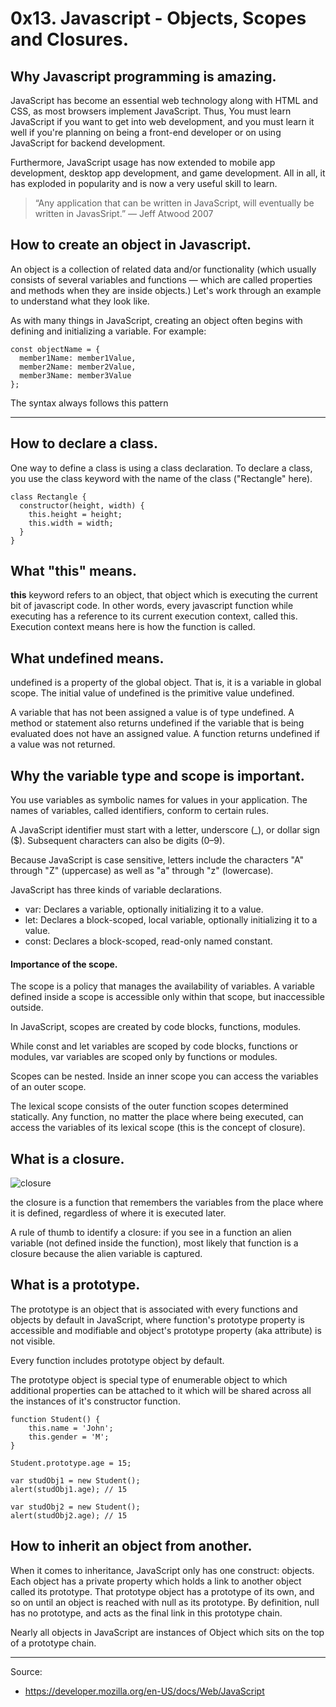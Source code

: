 # 0x13. Javascript - Objects, Scopes and Closures.

## Why Javascript programming is amazing.

JavaScript has become an essential web technology along with HTML and CSS, as most browsers implement JavaScript. Thus, You must learn JavaScript if you want to get into web development, and you must learn it well if you're planning on being a front-end developer or on using JavaScript for backend development.

Furthermore, JavaScript usage has now extended to mobile app development, desktop app development, and game development. All in all, it has exploded in popularity and is now a very useful skill to learn.

> “Any application that can be written in JavaScript, will eventually be written in JavasSript.” — Jeff Atwood 2007

## How to create an object in Javascript.

An object is a collection of related data and/or functionality (which usually consists of several variables and functions — which are called properties and methods when they are inside objects.) Let's work through an example to understand what they look like.

As with many things in JavaScript, creating an object often begins with defining and initializing a variable.
For example:
```
const objectName = {
  member1Name: member1Value,
  member2Name: member2Value,
  member3Name: member3Value
};
```

The syntax always follows this pattern
___
## How to declare a class.

One way to define a class is using a class declaration. To declare a class, you use the class keyword with the name of the class ("Rectangle" here).
```
class Rectangle {
  constructor(height, width) {
    this.height = height;
    this.width = width;
  }
}
```
## What "this" means.

**this** keyword refers to an object, that object which is executing the current bit of javascript code.
In other words, every javascript function while executing has a reference to its current execution context, called this. Execution context means here is how the function is called.

## What undefined means.

undefined is a property of the global object. That is, it is a variable in global scope. The initial value of undefined is the primitive value undefined.

A variable that has not been assigned a value is of type undefined. A method or statement also returns undefined if the variable that is being evaluated does not have an assigned value. A function returns undefined if a value was not returned.

## Why the variable type and scope is important.

You use variables as symbolic names for values in your application. The names of variables, called identifiers, conform to certain rules.

A JavaScript identifier must start with a letter, underscore (_), or dollar sign ($). Subsequent characters can also be digits (0–9).

Because JavaScript is case sensitive, letters include the characters "A" through "Z" (uppercase) as well as "a" through "z" (lowercase).

JavaScript has three kinds of variable declarations.

- var: Declares a variable, optionally initializing it to a value.
- let: Declares a block-scoped, local variable, optionally initializing it to a value.
- const: Declares a block-scoped, read-only named constant.

#### Importance of the scope.

The scope is a policy that manages the availability of variables. A variable defined inside a scope is accessible only within that scope, but inaccessible outside.

In JavaScript, scopes are created by code blocks, functions, modules.

While const and let variables are scoped by code blocks, functions or modules, var variables are scoped only by functions or modules.

Scopes can be nested. Inside an inner scope you can access the variables of an outer scope.

The lexical scope consists of the outer function scopes determined statically. Any function, no matter the place where being executed, can access the variables of its lexical scope (this is the concept of closure).

## What is a closure.
![closure](https://dmitripavlutin.com/static/955adfa7435c76ac16bfaf9d7d992ac1/da8b6/javascript-closure-2.png)

the closure is a function that remembers the variables from the place where it is defined, regardless of where it is executed later.

A rule of thumb to identify a closure: if you see in a function an alien variable (not defined inside the function), most likely that function is a closure because the alien variable is captured.

## What is a prototype.

The prototype is an object that is associated with every functions and objects by default in JavaScript, where function's prototype property is accessible and modifiable and object's prototype property (aka attribute) is not visible.

Every function includes prototype object by default.

The prototype object is special type of enumerable object to which additional properties can be attached to it which will be shared across all the instances of it's constructor function.

```
function Student() {
    this.name = 'John';
    this.gender = 'M';
}

Student.prototype.age = 15;

var studObj1 = new Student();
alert(studObj1.age); // 15

var studObj2 = new Student();
alert(studObj2.age); // 15
```

## How to inherit an object from another.

When it comes to inheritance, JavaScript only has one construct: objects. Each object has a private property which holds a link to another object called its prototype. That prototype object has a prototype of its own, and so on until an object is reached with null as its prototype. By definition, null has no prototype, and acts as the final link in this prototype chain.

Nearly all objects in JavaScript are instances of Object which sits on the top of a prototype chain.
___
Source:
- https://developer.mozilla.org/en-US/docs/Web/JavaScript